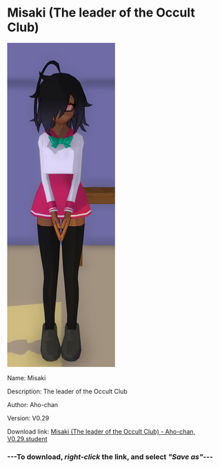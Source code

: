 # Misaki (The leader of the Occult Club)

<img src = "https://raw.githubusercontent.com/Arbiter1223/Daigaku-Gurashi-Custom-Students/master/Students/Files/Misaki%20(The%20leader%20of%20the%20Occult%20Club).png">

Name: Misaki

Description: The leader of the Occult Club

Author: Aho-chan

Version: V0.29

Download link: <a href="https://raw.githubusercontent.com/Arbiter1223/Daigaku-Gurashi-Custom-Students/master/Students/Files/Misaki%20(The%20leader%20of%20the%20Occult%20Club)%20-%20Aho-chan%2C%20V0.29.student">Misaki (The leader of the Occult Club) - Aho-chan, V0.29.student</a>

### ---**To download, _right-click_ the link, and select _"Save as"_**---
